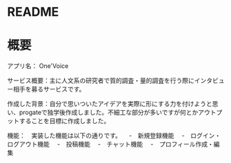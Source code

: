 # README
# 概要
アプリ名： One'Voice

サービス概要：主に人文系の研究者で質的調査・量的調査を行う際にインタビュー相手を募るサービスです。

作成した背景：自分で思いついたアイデアを実際に形にする力を付けようと思い、progateで独学後作成しました。不細工な部分が多いですが何とかアウトプットすることを目標に作成しました。

機能：　実装した機能は以下の通りです。
 　-　新規登録機能
 　-　ログイン・ログアウト機能
 　-　投稿機能
 　-　チャット機能
 　-　プロフィール作成・編集
